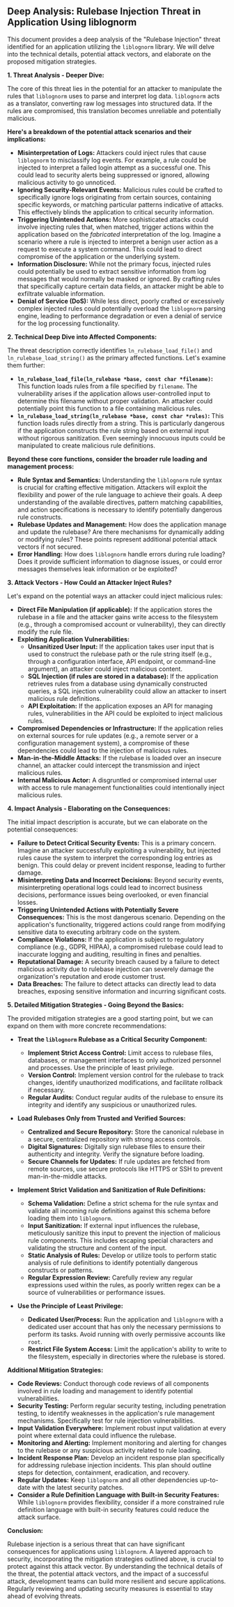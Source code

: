 ## Deep Analysis: Rulebase Injection Threat in Application Using liblognorm

This document provides a deep analysis of the "Rulebase Injection" threat identified for an application utilizing the `liblognorm` library. We will delve into the technical details, potential attack vectors, and elaborate on the proposed mitigation strategies.

**1. Threat Analysis - Deeper Dive:**

The core of this threat lies in the potential for an attacker to manipulate the rules that `liblognorm` uses to parse and interpret log data. `liblognorm` acts as a translator, converting raw log messages into structured data. If the rules are compromised, this translation becomes unreliable and potentially malicious.

**Here's a breakdown of the potential attack scenarios and their implications:**

* **Misinterpretation of Logs:** Attackers could inject rules that cause `liblognorm` to misclassify log events. For example, a rule could be injected to interpret a failed login attempt as a successful one. This could lead to security alerts being suppressed or ignored, allowing malicious activity to go unnoticed.
* **Ignoring Security-Relevant Events:**  Malicious rules could be crafted to specifically ignore logs originating from certain sources, containing specific keywords, or matching particular patterns indicative of attacks. This effectively blinds the application to critical security information.
* **Triggering Unintended Actions:**  More sophisticated attacks could involve injecting rules that, when matched, trigger actions within the application based on the *fabricated* interpretation of the log. Imagine a scenario where a rule is injected to interpret a benign user action as a request to execute a system command. This could lead to direct compromise of the application or the underlying system.
* **Information Disclosure:** While not the primary focus, injected rules could potentially be used to extract sensitive information from log messages that would normally be masked or ignored. By crafting rules that specifically capture certain data fields, an attacker might be able to exfiltrate valuable information.
* **Denial of Service (DoS):**  While less direct, poorly crafted or excessively complex injected rules could potentially overload the `liblognorm` parsing engine, leading to performance degradation or even a denial of service for the log processing functionality.

**2. Technical Deep Dive into Affected Components:**

The threat description correctly identifies `ln_rulebase_load_file()` and `ln_rulebase_load_string()` as the primary affected functions. Let's examine them further:

* **`ln_rulebase_load_file(ln_rulebase *base, const char *filename)`:** This function loads rules from a file specified by `filename`. The vulnerability arises if the application allows user-controlled input to determine this filename without proper validation. An attacker could potentially point this function to a file containing malicious rules.
* **`ln_rulebase_load_string(ln_rulebase *base, const char *rules)`:** This function loads rules directly from a string. This is particularly dangerous if the application constructs the rule string based on external input without rigorous sanitization. Even seemingly innocuous inputs could be manipulated to create malicious rule definitions.

**Beyond these core functions, consider the broader rule loading and management process:**

* **Rule Syntax and Semantics:** Understanding the `liblognorm` rule syntax is crucial for crafting effective mitigation. Attackers will exploit the flexibility and power of the rule language to achieve their goals. A deep understanding of the available directives, pattern matching capabilities, and action specifications is necessary to identify potentially dangerous rule constructs.
* **Rulebase Updates and Management:** How does the application manage and update the rulebase? Are there mechanisms for dynamically adding or modifying rules? These points represent additional potential attack vectors if not secured.
* **Error Handling:** How does `liblognorm` handle errors during rule loading? Does it provide sufficient information to diagnose issues, or could error messages themselves leak information or be exploited?

**3. Attack Vectors - How Could an Attacker Inject Rules?**

Let's expand on the potential ways an attacker could inject malicious rules:

* **Direct File Manipulation (if applicable):** If the application stores the rulebase in a file and the attacker gains write access to the filesystem (e.g., through a compromised account or vulnerability), they can directly modify the rule file.
* **Exploiting Application Vulnerabilities:**
    * **Unsanitized User Input:**  If the application takes user input that is used to construct the rulebase path or the rule string itself (e.g., through a configuration interface, API endpoint, or command-line argument), an attacker could inject malicious content.
    * **SQL Injection (if rules are stored in a database):** If the application retrieves rules from a database using dynamically constructed queries, a SQL injection vulnerability could allow an attacker to insert malicious rule definitions.
    * **API Exploitation:** If the application exposes an API for managing rules, vulnerabilities in the API could be exploited to inject malicious rules.
* **Compromised Dependencies or Infrastructure:** If the application relies on external sources for rule updates (e.g., a remote server or a configuration management system), a compromise of these dependencies could lead to the injection of malicious rules.
* **Man-in-the-Middle Attacks:** If the rulebase is loaded over an insecure channel, an attacker could intercept the transmission and inject malicious rules.
* **Internal Malicious Actor:**  A disgruntled or compromised internal user with access to rule management functionalities could intentionally inject malicious rules.

**4. Impact Analysis - Elaborating on the Consequences:**

The initial impact description is accurate, but we can elaborate on the potential consequences:

* **Failure to Detect Critical Security Events:** This is a primary concern. Imagine an attacker successfully exploiting a vulnerability, but injected rules cause the system to interpret the corresponding log entries as benign. This could delay or prevent incident response, leading to further damage.
* **Misinterpreting Data and Incorrect Decisions:**  Beyond security events, misinterpreting operational logs could lead to incorrect business decisions, performance issues being overlooked, or even financial losses.
* **Triggering Unintended Actions with Potentially Severe Consequences:**  This is the most dangerous scenario. Depending on the application's functionality, triggered actions could range from modifying sensitive data to executing arbitrary code on the system.
* **Compliance Violations:**  If the application is subject to regulatory compliance (e.g., GDPR, HIPAA), a compromised rulebase could lead to inaccurate logging and auditing, resulting in fines and penalties.
* **Reputational Damage:**  A security breach caused by a failure to detect malicious activity due to rulebase injection can severely damage the organization's reputation and erode customer trust.
* **Data Breaches:**  The failure to detect attacks can directly lead to data breaches, exposing sensitive information and incurring significant costs.

**5. Detailed Mitigation Strategies - Going Beyond the Basics:**

The provided mitigation strategies are a good starting point, but we can expand on them with more concrete recommendations:

* **Treat the `liblognorm` Rulebase as a Critical Security Component:**
    * **Implement Strict Access Control:** Limit access to rulebase files, databases, or management interfaces to only authorized personnel and processes. Use the principle of least privilege.
    * **Version Control:** Implement version control for the rulebase to track changes, identify unauthorized modifications, and facilitate rollback if necessary.
    * **Regular Audits:** Conduct regular audits of the rulebase to ensure its integrity and identify any suspicious or unauthorized rules.

* **Load Rulebases Only from Trusted and Verified Sources:**
    * **Centralized and Secure Repository:** Store the canonical rulebase in a secure, centralized repository with strong access controls.
    * **Digital Signatures:**  Digitally sign rulebase files to ensure their authenticity and integrity. Verify the signature before loading.
    * **Secure Channels for Updates:** If rule updates are fetched from remote sources, use secure protocols like HTTPS or SSH to prevent man-in-the-middle attacks.

* **Implement Strict Validation and Sanitization of Rule Definitions:**
    * **Schema Validation:** Define a strict schema for the rule syntax and validate all incoming rule definitions against this schema before loading them into `liblognorm`.
    * **Input Sanitization:**  If external input influences the rulebase, meticulously sanitize this input to prevent the injection of malicious rule components. This includes escaping special characters and validating the structure and content of the input.
    * **Static Analysis of Rules:**  Develop or utilize tools to perform static analysis of rule definitions to identify potentially dangerous constructs or patterns.
    * **Regular Expression Review:**  Carefully review any regular expressions used within the rules, as poorly written regex can be a source of vulnerabilities or performance issues.

* **Use the Principle of Least Privilege:**
    * **Dedicated User/Process:** Run the application and `liblognorm` with a dedicated user account that has only the necessary permissions to perform its tasks. Avoid running with overly permissive accounts like `root`.
    * **Restrict File System Access:** Limit the application's ability to write to the filesystem, especially in directories where the rulebase is stored.

**Additional Mitigation Strategies:**

* **Code Reviews:** Conduct thorough code reviews of all components involved in rule loading and management to identify potential vulnerabilities.
* **Security Testing:** Perform regular security testing, including penetration testing, to identify weaknesses in the application's rule management mechanisms. Specifically test for rule injection vulnerabilities.
* **Input Validation Everywhere:** Implement robust input validation at every point where external data could influence the rulebase.
* **Monitoring and Alerting:** Implement monitoring and alerting for changes to the rulebase or any suspicious activity related to rule loading.
* **Incident Response Plan:**  Develop an incident response plan specifically for addressing rulebase injection incidents. This plan should outline steps for detection, containment, eradication, and recovery.
* **Regular Updates:** Keep `liblognorm` and all other dependencies up-to-date with the latest security patches.
* **Consider a Rule Definition Language with Built-in Security Features:** While `liblognorm` provides flexibility, consider if a more constrained rule definition language with built-in security features could reduce the attack surface.

**Conclusion:**

Rulebase injection is a serious threat that can have significant consequences for applications using `liblognorm`. A layered approach to security, incorporating the mitigation strategies outlined above, is crucial to protect against this attack vector. By understanding the technical details of the threat, the potential attack vectors, and the impact of a successful attack, development teams can build more resilient and secure applications. Regularly reviewing and updating security measures is essential to stay ahead of evolving threats.
